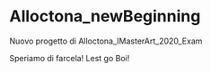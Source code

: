 # Alloctona_newBeginning
Nuovo progetto di Alloctona_IMasterArt_2020_Exam

Speriamo di farcela! Lest go Boi!
